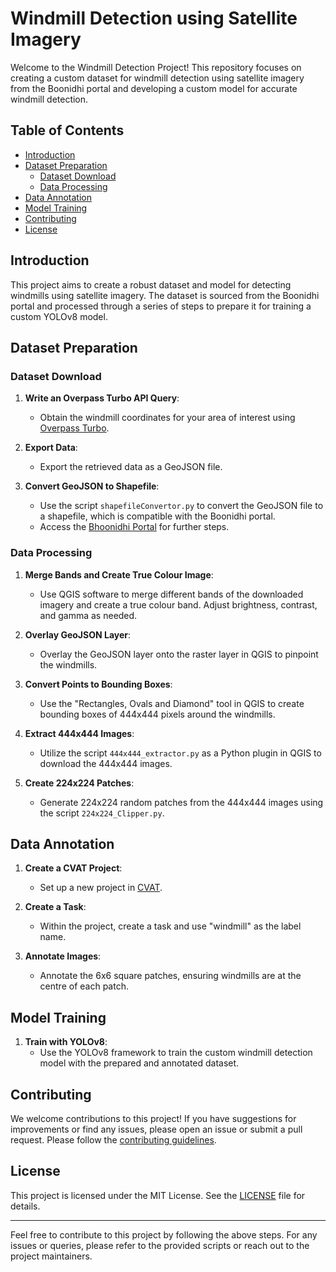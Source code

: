 # Windmill Detection using Satellite Imagery

Welcome to the Windmill Detection Project! This repository focuses on creating a custom dataset for windmill detection using satellite imagery from the Boonidhi portal and developing a custom model for accurate windmill detection.

## Table of Contents
- [Introduction](#introduction)
- [Dataset Preparation](#dataset-preparation)
  - [Dataset Download](#dataset-download)
  - [Data Processing](#data-processing)
- [Data Annotation](#data-annotation)
- [Model Training](#model-training)
- [Contributing](#contributing)
- [License](#license)

## Introduction
This project aims to create a robust dataset and model for detecting windmills using satellite imagery. The dataset is sourced from the Boonidhi portal and processed through a series of steps to prepare it for training a custom YOLOv8 model.

## Dataset Preparation

### Dataset Download

1. **Write an Overpass Turbo API Query**:
   - Obtain the windmill coordinates for your area of interest using [Overpass Turbo](https://overpass-turbo.eu/).

2. **Export Data**:
   - Export the retrieved data as a GeoJSON file.

3. **Convert GeoJSON to Shapefile**:
   - Use the script `shapefileConvertor.py` to convert the GeoJSON file to a shapefile, which is compatible with the Boonidhi portal.
   - Access the [Bhoonidhi Portal](https://bhoonidhi.nrsc.gov.in/bhoonidhi/login.html) for further steps.

### Data Processing

1. **Merge Bands and Create True Colour Image**:
   - Use QGIS software to merge different bands of the downloaded imagery and create a true colour band. Adjust brightness, contrast, and gamma as needed.

2. **Overlay GeoJSON Layer**:
   - Overlay the GeoJSON layer onto the raster layer in QGIS to pinpoint the windmills.

3. **Convert Points to Bounding Boxes**:
   - Use the "Rectangles, Ovals and Diamond" tool in QGIS to create bounding boxes of 444x444 pixels around the windmills.

4. **Extract 444x444 Images**:
   - Utilize the script `444x444_extractor.py` as a Python plugin in QGIS to download the 444x444 images.

5. **Create 224x224 Patches**:
   - Generate 224x224 random patches from the 444x444 images using the script `224x224_Clipper.py`.

## Data Annotation

1. **Create a CVAT Project**:
   - Set up a new project in [CVAT](https://www.cvat.ai/).

2. **Create a Task**:
   - Within the project, create a task and use "windmill" as the label name.

3. **Annotate Images**:
   - Annotate the 6x6 square patches, ensuring windmills are at the centre of each patch.

## Model Training

1. **Train with YOLOv8**:
   - Use the YOLOv8 framework to train the custom windmill detection model with the prepared and annotated dataset.

## Contributing

We welcome contributions to this project! If you have suggestions for improvements or find any issues, please open an issue or submit a pull request. Please follow the [contributing guidelines](CONTRIBUTING.md).

## License

This project is licensed under the MIT License. See the [LICENSE](LICENSE) file for details.

---

Feel free to contribute to this project by following the above steps. For any issues or queries, please refer to the provided scripts or reach out to the project maintainers.
